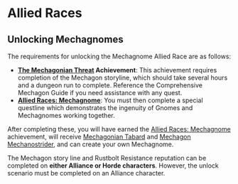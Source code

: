 # Allied Races

## Unlocking Mechagnomes

The requirements for unlocking the Mechagnome Allied Race are as follows:
* __[The Mechagonian Threat](https://www.wowhead.com/achievement=13553/the-mechagonian-threat) Achievement__: This achievement requires completion of the Mechagon storyline, which should take several hours and a dungeon run to complete. Reference the Comprehensive Mechagon Guide if you need assistance with any quest.
* __[Allied Races: Mechagnome](https://www.wowhead.com/achievement=14013/allied-races-mechagnome)__: You must then complete a special questline which demonstrates the ingenuity of Gnomes and Mechagnomes working together.

After completing these, you will have earned the  [Allied Races: Mechagnome](https://www.wowhead.com/achievement=14013/allied-races-mechagnome) achievement, will receive  [Mechagonian Tabard](https://www.wowhead.com/item=174068/mechagonian-tabard?bonus=0) and   [Mechagon Mechanostrider](https://www.wowhead.com/item=174067/mechagon-mechanostrider), and can create your own Mechagnome.

The Mechagon story line and Rustbolt Resistance reputation can be completed on __either Alliance or Horde characters__. However, the unlock scenario must be completed on an Alliance character.